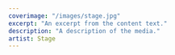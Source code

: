 ```yaml
---
coverimage: "/images/stage.jpg"
excerpt: "An excerpt from the content text."
description: "A description of the media."
artist: Stage
---
```

